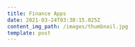```yaml
---
title: Finance Apps
date: 2021-03-24T03:38:15.025Z
content_img_path: /images/thumbnail.jpg
template: post
---
```

